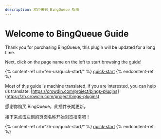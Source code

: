```yaml
---
description: 欢迎来到 BingQueue 指南
---
```


# Welcome to BingQueue Guide

Thank you for purchasing BingQueue, this plugin will be updated for a long time.

Next, click on the page name on the left to start browsing the guide!

{% content-ref url="en-us/quick-start/" %}
[quick-start](en-us/quick-start/)
{% endcontent-ref %}

Most of this guide is machine translated, if you are interested, you can help us translate: [https://crowdin.com/project/bings-plugins](https://zh.crowdin.com/project/bings-plugins)

感谢你购买 BingQueue，此插件长期更新。

接下来点击左侧的页面名称开始浏览指南吧！

{% content-ref url="zh-cn/quick-start/" %}
[quick-start](zh-cn/quick-start/)
{% endcontent-ref %}
